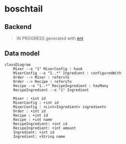 # boschtail

## Backend

> IN PROGRESS
generated with [ent](https://entgo.io/)

## Data model

```mermaid
classDiagram
    Mixer --o "1" MixerConfig : hasA
    MixerConfig --o "1..*" Ingredient : configuredWith
    Order --> Mixer : refersTo
    Order --> Recipe : refersTo
    Recipe --o "1..*" RecipeIngredient : hasMany
    RecipeIngredient --o "1" Ingredient

    Mixer : +int id
    MixerConfig : +int id
    MixerConfig : +List<Ingredient> ingredients
    Order : +int id
    Recipe : +int id
    Recipe : +int name
    RecipeIngredient: +int id
    RecipeIngredient: +int amount
    Ingredient: +int id
    Ingredient: +String name
```